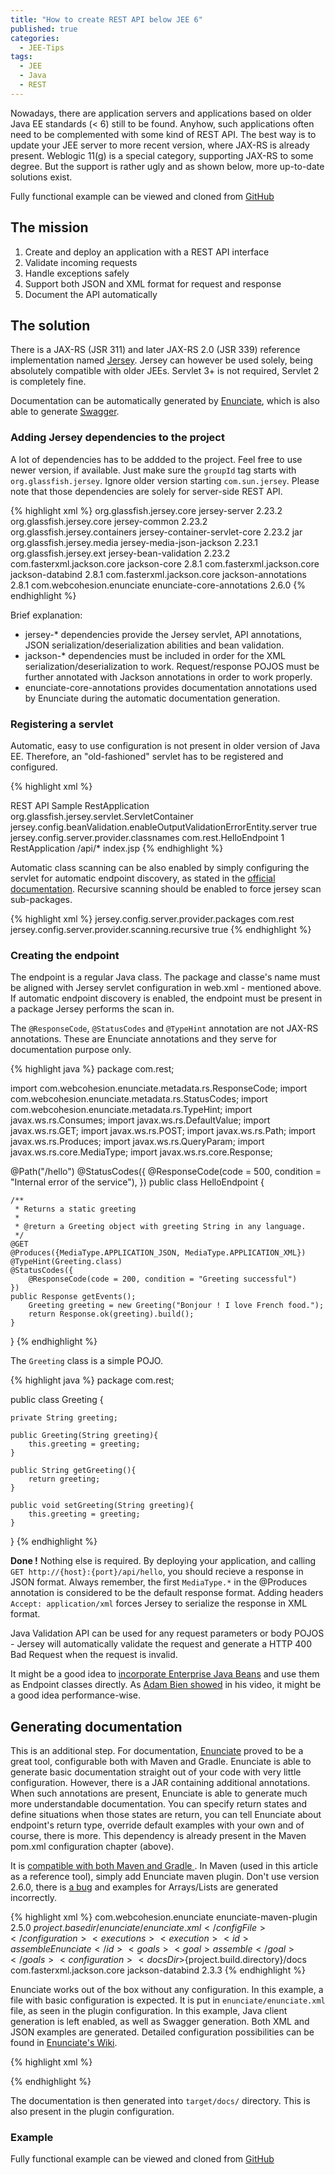 ```yaml
---
title: "How to create REST API below JEE 6"
published: true
categories:
  - JEE-Tips
tags:
  - JEE
  - Java
  - REST
---
```


Nowadays, there are application servers and applications based on older Java EE standards (< 6) still to be found. Anyhow, such applications often need to be complemented with some kind of REST API. The best way is to update your JEE server to more recent version, where JAX-RS is already present. Weblogic 11(g) is a special category, supporting JAX-RS to some degree. But the support is rather ugly and as shown below, more up-to-date solutions exist. 

Fully functional example can be viewed and cloned from <a href="https://github.com/Pscheidl/JerseyServletExample" target="_blank">GitHub</a>


## The mission
1. Create and deploy an application with a REST API interface
2. Validate incoming requests
3. Handle exceptions safely
4. Support both JSON and XML format for request and response
4. Document the API automatically

## The solution
There is a JAX-RS (JSR 311) and later JAX-RS 2.0 (JSR 339) reference implementation named <a href="https://jersey.java.net/" target="_blank">Jersey</a>. Jersey can however be used solely, being absolutely compatible with older JEEs. Servlet 3+ is not required, Servlet 2 is completely fine.

Documentation can be automatically generated by <a href="http://enunciate.webcohesion.com/" target="_blank">Enunciate</a>, which is also able to generate <a href="http://swagger.io/" target="_blank">Swagger</a>.

### Adding Jersey dependencies to the project

A lot of dependencies has to be addded to the project. Feel free to use newer version, if available. Just make sure the `groupId` tag starts with `org.glassfish.jersey`. Ignore older version starting `com.sun.jersey`. Please note that those dependencies are solely for server-side REST API.

{% highlight xml %}
<dependency>
    <groupId>org.glassfish.jersey.core</groupId>
    <artifactId>jersey-server</artifactId>
    <version>2.23.2</version>
</dependency>
<dependency>
    <groupId>org.glassfish.jersey.core</groupId>
    <artifactId>jersey-common</artifactId>
    <version>2.23.2</version>
</dependency>
<dependency>
    <groupId>org.glassfish.jersey.containers</groupId>
    <artifactId>jersey-container-servlet-core</artifactId>
    <version>2.23.2</version>
    <type>jar</type>
</dependency>
<dependency>
    <groupId>org.glassfish.jersey.media</groupId>
    <artifactId>jersey-media-json-jackson</artifactId>
    <version>2.23.1</version>
</dependency>
<dependency>
    <groupId>org.glassfish.jersey.ext</groupId>
    <artifactId>jersey-bean-validation</artifactId>
    <version>2.23.2</version>
</dependency>
<dependency>
    <groupId>com.fasterxml.jackson.core</groupId>
    <artifactId>jackson-core</artifactId>
    <version>2.8.1</version>
</dependency>
<dependency>
    <groupId>com.fasterxml.jackson.core</groupId>
    <artifactId>jackson-databind</artifactId>
    <version>2.8.1</version>
</dependency>
<dependency>
    <groupId>com.fasterxml.jackson.core</groupId>
    <artifactId>jackson-annotations</artifactId>
    <version>2.8.1</version>
</dependency>
<dependency>
	<groupId>com.webcohesion.enunciate</groupId>
	<artifactId>enunciate-core-annotations</artifactId>
	<version>2.6.0</version>
</dependency>
{% endhighlight %}

Brief explanation:

* jersey-* dependencies provide the Jersey servlet, API annotations, JSON serialization/deserialization abilities and bean validation.
* jackson-* dependencies must be included in order for the XML serialization/deserialization to work. Request/response POJOS must be further annotated with Jackson annotations in order to work properly.
* enunciate-core-annotations provides documentation annotations used by Enunciate during the automatic documentation generation.


### Registering a servlet
Automatic, easy to use configuration is not present in older version of Java EE. Therefore, an "old-fashioned" servlet has to be registered and configured.

{% highlight xml %}
<?xml version="1.0" encoding="UTF-8"?>
<web-app xmlns:xsi="http://www.w3.org/2001/XMLSchema-instance" xmlns="http://java.sun.com/xml/ns/javaee"
         xmlns:web="http://java.sun.com/xml/ns/javaee/web-app_2_5.xsd" xsi:schemaLocation="http://java.sun.com/xml/ns/javaee http://java.sun.com/xml/ns/javaee/web-app_2_5.xsd"
         version="2.5">
    <display-name>REST API Sample</display-name>
    <servlet>
        <servlet-name>RestApplication</servlet-name>
        <servlet-class>org.glassfish.jersey.servlet.ServletContainer</servlet-class>
        <init-param>
            <param-name>jersey.config.beanValidation.enableOutputValidationErrorEntity.server</param-name>
            <param-value>true</param-value>
        </init-param>
        <init-param>
            <param-name>jersey.config.server.provider.classnames</param-name>
            <param-value>
                com.rest.HelloEndpoint
            </param-value>
        </init-param>
        <load-on-startup>1</load-on-startup>
    </servlet>
    <servlet-mapping>
        <servlet-name>RestApplication</servlet-name>
        <url-pattern>/api/*</url-pattern>
    </servlet-mapping>
    <welcome-file-list>
        <welcome-file>index.jsp</welcome-file>
    </welcome-file-list>
</web-app>
{% endhighlight %}

Automatic class scanning can be also enabled by simply configuring the servlet for automatic endpoint discovery, as stated in the <a href="https://jersey.java.net/nonav/documentation/2.0/deployment.html" target="_blank"> official documentation</a>. Recursive scanning should be enabled to force jersey scan sub-packages.


{% highlight xml %}
<init-param>
    <param-name>jersey.config.server.provider.packages</param-name>
    <param-value>
        com.rest
    </param-value>
</init-param>
<init-param>
    <param-name>jersey.config.server.provider.scanning.recursive</param-name>
    <param-value>true</param-value>
</init-param>
{% endhighlight %}

### Creating the endpoint

The endpoint is a regular Java class. The package and classe's name must be aligned with Jersey servlet configuration in web.xml - mentioned above. If automatic endpoint discovery is enabled, the endpoint must be present in a package Jersey performs the scan in.

The `@ResponseCode`, `@StatusCodes` and `@TypeHint` annotation are not JAX-RS annotations. These are Enunciate annotations and they serve for documentation purpose only.

{% highlight java %}
package com.rest;

import com.webcohesion.enunciate.metadata.rs.ResponseCode;
import com.webcohesion.enunciate.metadata.rs.StatusCodes;
import com.webcohesion.enunciate.metadata.rs.TypeHint;
import javax.ws.rs.Consumes;
import javax.ws.rs.DefaultValue;
import javax.ws.rs.GET;
import javax.ws.rs.POST;
import javax.ws.rs.Path;
import javax.ws.rs.Produces;
import javax.ws.rs.QueryParam;
import javax.ws.rs.core.MediaType;
import javax.ws.rs.core.Response;


@Path("/hello")
@StatusCodes({
    @ResponseCode(code = 500, condition = "Internal error of the service"),
})
public class HelloEndpoint {

  
    /**
     * Returns a static greeting
     *
     * @return a Greeting object with greeting String in any language.
     */
    @GET
    @Produces({MediaType.APPLICATION_JSON, MediaType.APPLICATION_XML})
    @TypeHint(Greeting.class)
    @StatusCodes({
        @ResponseCode(code = 200, condition = "Greeting successful")
    })
    public Response getEvents();
    	Greeting greeting = new Greeting("Bonjour ! I love French food.");
    	return Response.ok(greeting).build();
    }


}
{% endhighlight %}

The `Greeting` class is a simple POJO.

{% highlight java %}
package com.rest;

public class Greeting {

	private String greeting;

	public Greeting(String greeting){
		this.greeting = greeting;
	}

	public String getGreeting(){
		return greeting;
	}

	public void setGreeting(String greeting){
		this.greeting = greeting;
	}
  
}
{% endhighlight %}

**Done !** Nothing else is required. By deploying your application, and calling `GET http://{host}:{port}/api/hello`, you should recieve a response in JSON format. Always remember, the first `MediaType.*` in the @Produces annotation is considered to be the default response format. Adding headers `Accept: application/xml` forces Jersey to serialize the response in XML format.

Java Validation API can be used for any request parameters or body POJOS - Jersey will automatically validate the request and generate a HTTP 400 Bad Request when the request is invalid.


It might be a good idea to <a href="https://jersey.java.net/documentation/latest/deployment.html#deployment.javaee.ejb" target="_blank"> incorporate Enterprise Java Beans</a> and use them as Endpoint classes directly. As <a href="http://www.adam-bien.com/roller/abien/entry/stateless_as_jax_rs_resource" target="_blank">Adam Bien showed</a> in his video, it might be a good idea performance-wise. 

## Generating documentation

This is an additional step. For documentation, <a href="http://enunciate.webcohesion.com/" target="_blank">Enunciate</a> proved to be a great tool, configurable both with Maven and Gradle. Enunciate is able to generate basic documentation straight out of your code with very little configuration. However, there is a JAR containing additional annotations. When such annotations are present, Enunciate is able to generate much more understandable documentation. You can specify return states and define situations when those states are return, you can tell Enunciate about endpoint's return type, override default examples with your own and of course, there is more. This dependency is already present in the Maven pom.xml configuration chapter (above).

It is <a href="https://github.com/stoicflame/enunciate/wiki/Executables" target="_blank">compatible with both Maven and Gradle </a>. In Maven (used in this article as a reference tool), simply add Enunciate maven plugin. Don't use version 2.6.0, there is <a href="https://github.com/stoicflame/enunciate/issues/491" target="_blank"> a bug</a> and examples for Arrays/Lists are generated incorrectly.

{% highlight xml %}
<plugins>
    <plugin>
        <groupId>com.webcohesion.enunciate</groupId>
        <artifactId>enunciate-maven-plugin</artifactId>
        <version>2.5.0</version>
        <configuration>
            <configFile>${project.basedir}/enunciate/enunciate.xml</configFile>
        </configuration>
        <executions>
            <execution>
                <id>assembleEnunciate</id>
                <goals>
                    <goal>assemble</goal>
                </goals>
                <configuration>
                    <docsDir>${project.build.directory}/docs</docsDir>
                </configuration>
            </execution>
        </executions>
        <dependencies>
            <dependency>
                <groupId>com.fasterxml.jackson.core</groupId>
                <artifactId>jackson-databind</artifactId>
                <version>2.3.3</version>
            </dependency>
        </dependencies>
    </plugin>
</plugins>
{% endhighlight %}

Enunciate works out of the box without any configuration. In this example, a file with basic configuration is expected. It is put in `enunciate/enunciate.xml` file, as seen in the plugin configuration.  In this example, Java client generation is left enabled, as well as Swagger generation. Both XML and JSON examples are generated. Detailed configuration possibilities can be found in <a href="https://github.com/stoicflame/enunciate/wiki" target="_blank">Enunciate's Wiki</a>.

{% highlight xml %}
<?xml version="1.0" encoding="UTF-8"?>
<enunciate
    xmlns:xsi="http://www.w3.org/2001/XMLSchema-instance"
    xsi:noNamespaceSchemaLocation="http://enunciate.webcohesion.com/schemas/enunciate-2.6.0.xsd">
    <title>OTA/EPS Wrapper</title>
    <application root="/api" />
    <modules>
        <docs disabled="false" basePath="/"></docs>
        <jackson disabled="false"> </jackson>
        <jackson1 disabled="true"> </jackson1>
        <c-xml-client disabled="true"></c-xml-client>
        <obj-c-xml-client disabled="true"></obj-c-xml-client>
        <csharp-xml-client disabled="true"></csharp-xml-client>
        <php-xml-client disabled="true"></php-xml-client>
        <php-xml-client disabled="true"></php-xml-client>
        <jaxws disabled="true"/>
        <swagger dir="swagger" disabled="false"/>
        <docs disableResourceLinks="true"/>
    </modules>
    <api-classes>
        <include pattern="com.rest.**"/>
    </api-classes>

</enunciate>
{% endhighlight %}

The documentation is then generated into `target/docs/` directory. This is also present in the plugin configuration.

### Example

Fully functional example can be viewed and cloned from <a href="https://github.com/Pscheidl/JerseyServletExample" target="_blank">GitHub</a>